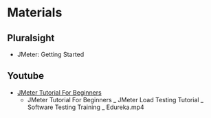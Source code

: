 # Materials
## Pluralsight
* JMeter: Getting Started

## Youtube
* [JMeter Tutorial For Beginners](https://www.youtube.com/watch?v=mXGcBvWYl-U&ab_channel=edureka%21)
	* JMeter Tutorial For Beginners _ JMeter Load Testing Tutorial _ Software Testing Training _ Edureka.mp4